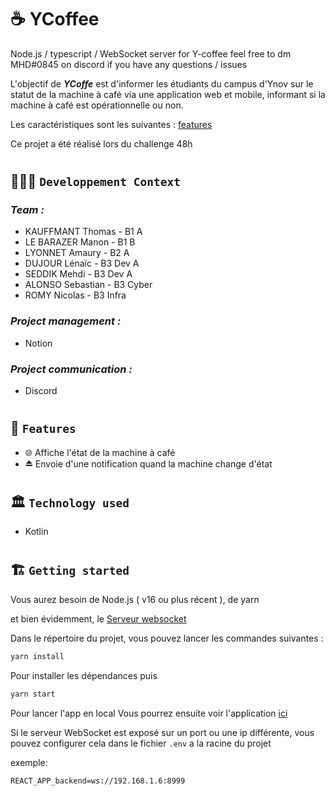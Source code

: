 # ☕ YCoffee

Node.js / typescript / WebSocket server for Y-coffee
feel free to dm MHD#0845 on discord if you have any questions / issues

L'objectif de **_YCoffe_** est d'informer les étudiants du campus d'Ynov sur le statut de la machine à café via une application web et mobile, informant si la machine à café est opérationnelle ou non.

Les caractéristiques sont les suivantes : [features](#-features)

Ce projet a été réalisé lors du challenge 48h

#

## 🧑🏽‍💻 `Developpement Context`

### _Team :_

- KAUFFMANT Thomas - B1 A
- LE BARAZER Manon - B1 B
- LYONNET Amaury - B2 A
- DUJOUR Lénaïc - B3 Dev A
- SEDDIK Mehdi - B3 Dev A
- ALONSO Sebastian - B3 Cyber
- ROMY Nicolas - B3 Infra

### _Project management :_

- Notion

### _Project communication :_

- Discord

#

## 🧱 `Features`

- 🌐 Affiche l'état de la machine à café
- ⏏️ Envoie d'une notification quand la machine change d'état

#

## 🏛️ `Technology used`

- Kotlin

#

## 🏗️ `Getting started`

Vous aurez besoin de Node.js ( v16 ou plus récent ), de yarn

et bien évidemment, le [Serveur websocket](https://github.com/Challenge-48h-Ynov-coffeeUP/node-server)

Dans le répertoire du projet, vous pouvez lancer les commandes suivantes :

```md
yarn install
``` 
Pour installer les dépendances
puis
```md
yarn start
``` 
Pour lancer l'app en local
Vous pourrez ensuite voir l'application [ici](http://localhost:3000)

Si le serveur WebSocket est exposé sur un port ou une ip différente, vous pouvez configurer cela dans le fichier `.env` a la racine du projet 

exemple:
```md
REACT_APP_backend=ws://192.168.1.6:8999
```
